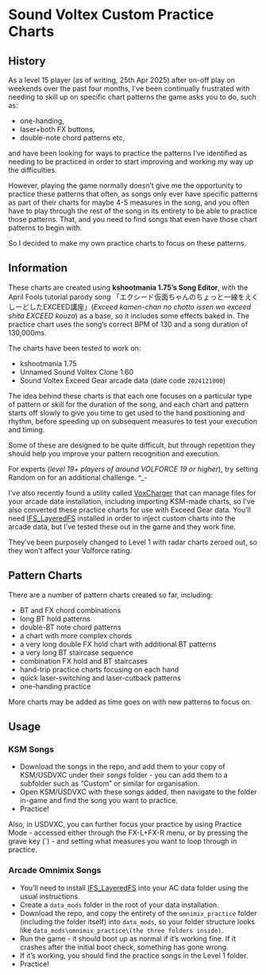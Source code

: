 # Sound Voltex Custom Practice Charts

## History
As a level 15 player (as of writing, 25th Apr 2025) after on-off play on weekends over the past four months, I’ve been continually frustrated with needing to skill up on specific chart patterns the game asks you to do, such as:

- one-handing,
- laser+both FX buttons,
- double-note chord patterns etc, 

and have been looking for ways to practice the patterns I’ve identified as needing to be practiced in order to start improving and working my way up the difficulties.

However, playing the game normally doesn’t give me the opportunity to practice these patterns that often, as songs only ever have specific patterns as part of their charts for maybe 4-5 measures in the song, and you often have to play through the rest of the song in its entirety to be able to practice those patterns. That, and you need to find songs that even have those chart patterns to begin with.

So I decided to make my own practice charts to focus on these patterns.

## Information
These charts are created using **kshootmania 1.75’s Song Editor**, with the April Fools tutorial parody song 「エクシード仮面ちゃんのちょっと一線をえくしーどしたEXCEED講座」(*Exceed kamen-chan no chotto issen wo exceed shita EXCEED kouza*) as a base, so it includes some effects baked in. The practice chart uses the song’s correct BPM of 130 and a song duration of 130,000ms.

The charts have been tested to work on:
- kshootmania 1.75
- Unnamed Sound Voltex Clone 1.60
- Sound Voltex Exceed Gear arcade data (date code `2024121000`)

The idea behind these charts is that each one focuses on a particular type of pattern or skill for the duration of the song, and each chart and pattern starts off slowly to give you time to get used to the hand positioning and rhythm, before speeding up on subsequent measures to test your execution and timing.

Some of these are designed to be quite difficult, but through repetition they should help you improve your pattern recognition and execution.

For experts (*level 19+ players of around VOLFORCE 19 or higher*), try setting Random on for an additional challenge. ^_-

I’ve also recently found a utility called [VoxCharger](https://github.com/SirusDoma/VoxCharger) that can manage files for your arcade data installation, including importing KSM-made charts, so I’ve also converted these practice charts for use with Exceed Gear data. You’ll need [IFS_LayeredFS](https://github.com/mon/ifs_layeredfs) installed in order to inject custom charts into the arcade data, but I’ve tested these out in the game and they work fine.

They’ve been purposely changed to Level 1 with radar charts zeroed out, so they won’t affect your Volforce rating.

## Pattern Charts
There are a number of pattern charts created so far, including:

- BT and FX chord combinations
- long BT hold patterns
- double-BT note chord patterns
- a chart with more complex chords
- a very long double FX hold chart with additional BT patterns
- a very long BT staircase sequence
- combination FX hold and BT staircases
- hand-trip practice charts focusing on each hand
- quick laser-switching and laser-cutback patterns
- one-handing practice

More charts may be added as time goes on with new patterns to focus on.

## Usage

### KSM Songs
- Download the songs in the repo, and add them to your copy of KSM/USDVXC under their *songs* folder - you can add them to a subfolder such as “Custom” or similar for organisation.
- Open KSM/USDVXC with these songs added, then navigate to the folder in-game and find the song you want to practice.
- Practice!

Also, in USDVXC, you can further focus your practice by using Practice Mode - accessed either through the FX-L+FX-R menu, or by pressing the grave key (`) - and setting what measures you want to loop through in practice.

### Arcade Omnimix Songs
- You’ll need to install [IFS_LayeredFS](https://github.com/mon/ifs_layeredfs) into your AC data folder using the usual instructions.
- Create a `data_mods` folder in the root of your data installation.
- Download the repo, and copy the entirety of the `omnimix_practice` folder (including the folder itself) into `data_mods`, so your folder structure looks like `data_mods\omnimix_practice\(the three folders inside)`.
- Run the game - it should boot up as normal if it’s working fine. If it crashes after the initial boot check, something has gone wrong.
- If it’s working, you should find the practice songs in the Level 1 folder.
- Practice!